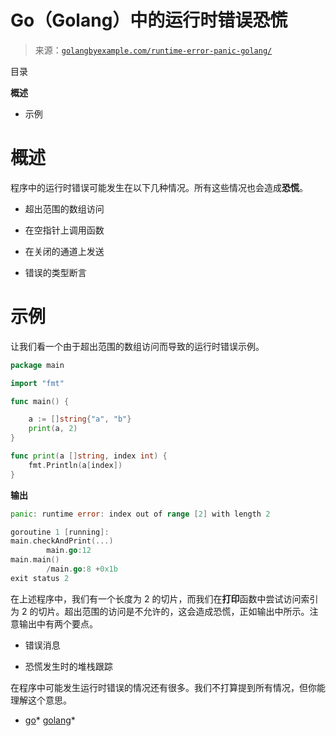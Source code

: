 <!--yml

分类：未分类

日期：2024-10-13 06:25:46

-->

# Go（Golang）中的运行时错误恐慌

> 来源：[`golangbyexample.com/runtime-error-panic-golang/`](https://golangbyexample.com/runtime-error-panic-golang/)

目录

**概述**

+   示例

# **概述**

程序中的运行时错误可能发生在以下几种情况。所有这些情况也会造成**恐慌**。

+   超出范围的数组访问

+   在空指针上调用函数

+   在关闭的通道上发送

+   错误的类型断言

# **示例**

让我们看一个由于超出范围的数组访问而导致的运行时错误示例。

```go
package main

import "fmt"

func main() {

	a := []string{"a", "b"}
	print(a, 2)
}

func print(a []string, index int) {
	fmt.Println(a[index])
}
```

**输出**

```go
panic: runtime error: index out of range [2] with length 2

goroutine 1 [running]:
main.checkAndPrint(...)
        main.go:12
main.main()
        /main.go:8 +0x1b
exit status 2
```

在上述程序中，我们有一个长度为 2 的切片，而我们在**打印**函数中尝试访问索引为 2 的切片。超出范围的访问是不允许的，这会造成恐慌，正如输出中所示。注意输出中有两个要点。

+   错误消息

+   恐慌发生时的堆栈跟踪

在程序中可能发生运行时错误的情况还有很多。我们不打算提到所有情况，但你能理解这个意思。

+   [go](https://golangbyexample.com/tag/go/)*   [golang](https://golangbyexample.com/tag/golang/)*
